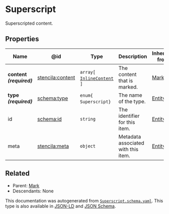 # Superscript

Superscripted content.

## Properties

| Name                     | @id                                                         | Type                                            | Description                         | Inherited from     |
| ------------------------ | ----------------------------------------------------------- | ----------------------------------------------- | ----------------------------------- | ------------------ |
| **content _(required)_** | [stencila:content](https://schema.stenci.la/content.jsonld) | `array[`​[`InlineContent`](./InlineContent)​`]` | The content that is marked.         | [Mark](./Mark)     |
| **type _(required)_**    | [schema:type](https://schema.org/type)                      | `enum{`​`Superscript`​`}`                       | The name of the type.               | [Entity](./Entity) |
| id                       | [schema:id](https://schema.org/id)                          | `string`                                        | The identifier for this item.       | [Entity](./Entity) |
| meta                     | [stencila:meta](https://schema.stenci.la/meta.jsonld)       | `object`                                        | Metadata associated with this item. | [Entity](./Entity) |

## Related

-   Parent: [Mark](./Mark)
-   Descendants: None

 This documentation was autogenerated from [`Superscript.schema.yaml`](https://github.com/stencila/schema/blob/master/schema/Superscript.schema.yaml). This type is also available in [JSON-LD](https://schema.stenci.la/Superscript.jsonld) and [JSON Schema](https://schema.stenci.la/Superscript.schema.json).
